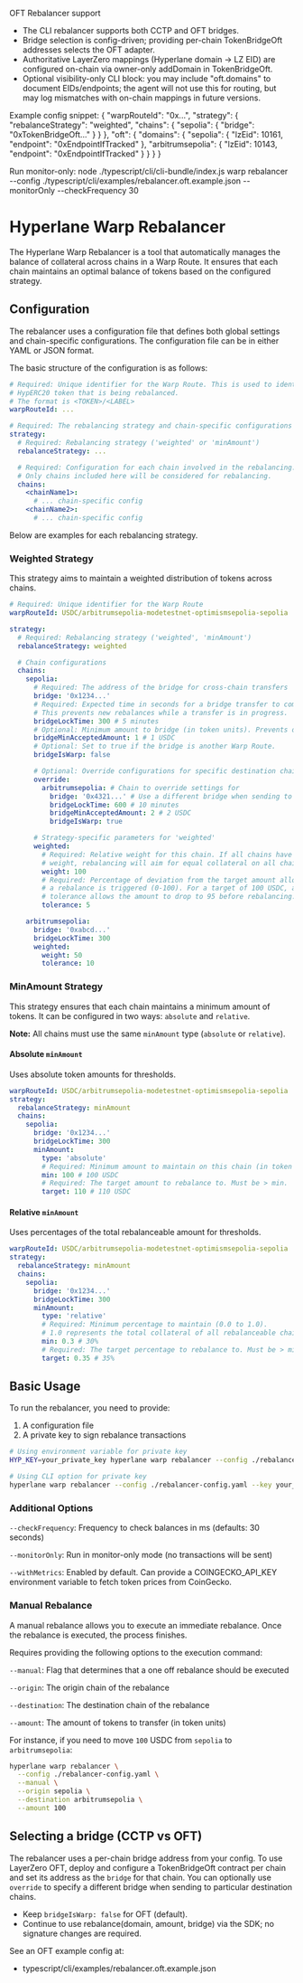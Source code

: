 OFT Rebalancer support

- The CLI rebalancer supports both CCTP and OFT bridges.
- Bridge selection is config-driven; providing per-chain TokenBridgeOft addresses selects the OFT adapter.
- Authoritative LayerZero mappings (Hyperlane domain → LZ EID) are configured on-chain via owner-only addDomain in TokenBridgeOft.
- Optional visibility-only CLI block: you may include "oft.domains" to document EIDs/endpoints; the agent will not use this for routing, but may log mismatches with on-chain mappings in future versions.

Example config snippet:
{
"warpRouteId": "0x...",
"strategy": { "rebalanceStrategy": "weighted", "chains": { "sepolia": { "bridge": "0xTokenBridgeOft..." } } },
"oft": {
"domains": {
"sepolia": { "lzEid": 10161, "endpoint": "0xEndpointIfTracked" },
"arbitrumsepolia": { "lzEid": 10143, "endpoint": "0xEndpointIfTracked" }
}
}
}

Run monitor-only:
node ./typescript/cli/cli-bundle/index.js warp rebalancer --config ./typescript/cli/examples/rebalancer.oft.example.json --monitorOnly --checkFrequency 30

# Hyperlane Warp Rebalancer

The Hyperlane Warp Rebalancer is a tool that automatically manages the balance of collateral across chains in a Warp Route. It ensures that each chain maintains an optimal balance of tokens based on the configured strategy.

## Configuration

The rebalancer uses a configuration file that defines both global settings and chain-specific configurations. The configuration file can be in either YAML or JSON format.

The basic structure of the configuration is as follows:

```yaml
# Required: Unique identifier for the Warp Route. This is used to identify the
# HypERC20 token that is being rebalanced.
# The format is <TOKEN>/<LABEL>
warpRouteId: ...

# Required: The rebalancing strategy and chain-specific configurations
strategy:
  # Required: Rebalancing strategy ('weighted' or 'minAmount')
  rebalanceStrategy: ...

  # Required: Configuration for each chain involved in the rebalancing.
  # Only chains included here will be considered for rebalancing.
  chains:
    <chainName1>:
      # ... chain-specific config
    <chainName2>:
      # ... chain-specific config
```

Below are examples for each rebalancing strategy.

### Weighted Strategy

This strategy aims to maintain a weighted distribution of tokens across chains.

```yaml
# Required: Unique identifier for the Warp Route
warpRouteId: USDC/arbitrumsepolia-modetestnet-optimismsepolia-sepolia

strategy:
  # Required: Rebalancing strategy ('weighted', 'minAmount')
  rebalanceStrategy: weighted

  # Chain configurations
  chains:
    sepolia:
      # Required: The address of the bridge for cross-chain transfers
      bridge: '0x1234...'
      # Required: Expected time in seconds for a bridge transfer to complete.
      # This prevents new rebalances while a transfer is in progress.
      bridgeLockTime: 300 # 5 minutes
      # Optional: Minimum amount to bridge (in token units). Prevents dust transfers.
      bridgeMinAcceptedAmount: 1 # 1 USDC
      # Optional: Set to true if the bridge is another Warp Route.
      bridgeIsWarp: false

      # Optional: Override configurations for specific destination chains
      override:
        arbitrumsepolia: # Chain to override settings for
          bridge: '0x4321...' # Use a different bridge when sending to this chain
          bridgeLockTime: 600 # 10 minutes
          bridgeMinAcceptedAmount: 2 # 2 USDC
          bridgeIsWarp: true

      # Strategy-specific parameters for 'weighted'
      weighted:
        # Required: Relative weight for this chain. If all chains have equal
        # weight, rebalancing will aim for equal collateral on all chains.
        weight: 100
        # Required: Percentage of deviation from the target amount allowed before
        # a rebalance is triggered (0-100). For a target of 100 USDC, a 5%
        # tolerance allows the amount to drop to 95 before rebalancing.
        tolerance: 5

    arbitrumsepolia:
      bridge: '0xabcd...'
      bridgeLockTime: 300
      weighted:
        weight: 50
        tolerance: 10
```

### MinAmount Strategy

This strategy ensures that each chain maintains a minimum amount of tokens. It can be configured in two ways: `absolute` and `relative`.

**Note:** All chains must use the same `minAmount` type (`absolute` or `relative`).

#### Absolute `minAmount`

Uses absolute token amounts for thresholds.

```yaml
warpRouteId: USDC/arbitrumsepolia-modetestnet-optimismsepolia-sepolia
strategy:
  rebalanceStrategy: minAmount
  chains:
    sepolia:
      bridge: '0x1234...'
      bridgeLockTime: 300
      minAmount:
        type: 'absolute'
        # Required: Minimum amount to maintain on this chain (in token units).
        min: 100 # 100 USDC
        # Required: The target amount to rebalance to. Must be > min.
        target: 110 # 110 USDC
```

#### Relative `minAmount`

Uses percentages of the total rebalanceable amount for thresholds.

```yaml
warpRouteId: USDC/arbitrumsepolia-modetestnet-optimismsepolia-sepolia
strategy:
  rebalanceStrategy: minAmount
  chains:
    sepolia:
      bridge: '0x1234...'
      bridgeLockTime: 300
      minAmount:
        type: 'relative'
        # Required: Minimum percentage to maintain (0.0 to 1.0).
        # 1.0 represents the total collateral of all rebalanceable chains.
        min: 0.3 # 30%
        # Required: The target percentage to rebalance to. Must be > min.
        target: 0.35 # 35%
```

## Basic Usage

To run the rebalancer, you need to provide:

1. A configuration file
2. A private key to sign rebalance transactions

```bash
# Using environment variable for private key
HYP_KEY=your_private_key hyperlane warp rebalancer --config ./rebalancer-config.yaml

# Using CLI option for private key
hyperlane warp rebalancer --config ./rebalancer-config.yaml --key your_private_key
```

### Additional Options

`--checkFrequency`: Frequency to check balances in ms (defaults: 30 seconds)

`--monitorOnly`: Run in monitor-only mode (no transactions will be sent)

`--withMetrics`: Enabled by default. Can provide a COINGECKO_API_KEY environment variable to fetch token prices from CoinGecko.

### Manual Rebalance

A manual rebalance allows you to execute an immediate rebalance. Once the rebalance is executed, the process finishes.

Requires providing the following options to the execution command:

`--manual`: Flag that determines that a one off rebalance should be executed

`--origin`: The origin chain of the rebalance

`--destination`: The destination chain of the rebalance

`--amount`: The amount of tokens to transfer (in token units)

For instance, if you need to move `100` USDC from `sepolia` to `arbitrumsepolia`:

```bash
hyperlane warp rebalancer \
  --config ./rebalancer-config.yaml \
  --manual \
  --origin sepolia \
  --destination arbitrumsepolia \
  --amount 100
```

## Selecting a bridge (CCTP vs OFT)

The rebalancer uses a per-chain bridge address from your config. To use LayerZero OFT, deploy and configure a TokenBridgeOft contract per chain and set its address as the `bridge` for that chain. You can optionally use `override` to specify a different bridge when sending to particular destination chains.

- Keep `bridgeIsWarp: false` for OFT (default).
- Continue to use rebalance(domain, amount, bridge) via the SDK; no signature changes are required.

See an OFT example config at:

- typescript/cli/examples/rebalancer.oft.example.json

